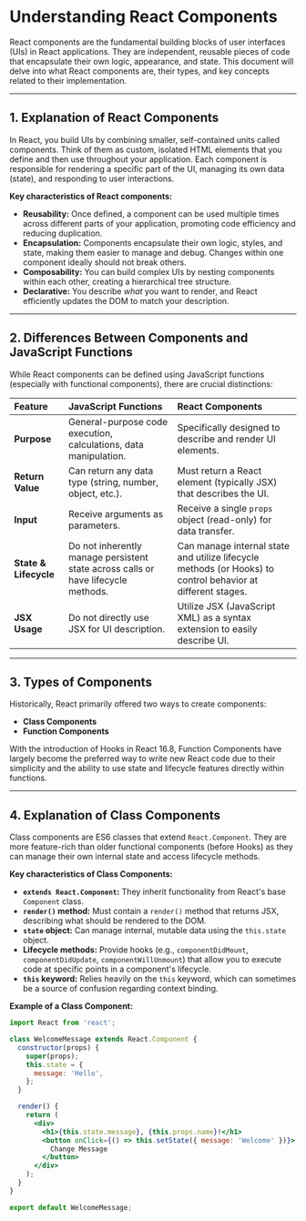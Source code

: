 # Understanding React Components

React components are the fundamental building blocks of user interfaces (UIs) in React applications. They are independent, reusable pieces of code that encapsulate their own logic, appearance, and state. This document will delve into what React components are, their types, and key concepts related to their implementation.

---

## 1. Explanation of React Components

In React, you build UIs by combining smaller, self-contained units called components. Think of them as custom, isolated HTML elements that you define and then use throughout your application. Each component is responsible for rendering a specific part of the UI, managing its own data (state), and responding to user interactions.

**Key characteristics of React components:**

* **Reusability:** Once defined, a component can be used multiple times across different parts of your application, promoting code efficiency and reducing duplication.
* **Encapsulation:** Components encapsulate their own logic, styles, and state, making them easier to manage and debug. Changes within one component ideally should not break others.
* **Composability:** You can build complex UIs by nesting components within each other, creating a hierarchical tree structure.
* **Declarative:** You describe *what* you want to render, and React efficiently updates the DOM to match your description.

---

## 2. Differences Between Components and JavaScript Functions

While React components can be defined using JavaScript functions (especially with functional components), there are crucial distinctions:

| Feature           | JavaScript Functions                                  | React Components                                        |
| :---------------- | :---------------------------------------------------- | :------------------------------------------------------ |
| **Purpose** | General-purpose code execution, calculations, data manipulation. | Specifically designed to describe and render UI elements. |
| **Return Value** | Can return any data type (string, number, object, etc.). | Must return a React element (typically JSX) that describes the UI. |
| **Input** | Receive arguments as parameters.                      | Receive a single `props` object (read-only) for data transfer. |
| **State & Lifecycle** | Do not inherently manage persistent state across calls or have lifecycle methods. | Can manage internal state and utilize lifecycle methods (or Hooks) to control behavior at different stages. |
| **JSX Usage** | Do not directly use JSX for UI description.           | Utilize JSX (JavaScript XML) as a syntax extension to easily describe UI. |

---

## 3. Types of Components

Historically, React primarily offered two ways to create components:

* **Class Components**
* **Function Components**

With the introduction of Hooks in React 16.8, Function Components have largely become the preferred way to write new React code due to their simplicity and the ability to use state and lifecycle features directly within functions.

---

## 4. Explanation of Class Components

Class components are ES6 classes that extend `React.Component`. They are more feature-rich than older functional components (before Hooks) as they can manage their own internal state and access lifecycle methods.

**Key characteristics of Class Components:**

* **`extends React.Component`:** They inherit functionality from React's base `Component` class.
* **`render()` method:** Must contain a `render()` method that returns JSX, describing what should be rendered to the DOM.
* **`state` object:** Can manage internal, mutable data using the `this.state` object.
* **Lifecycle methods:** Provide hooks (e.g., `componentDidMount`, `componentDidUpdate`, `componentWillUnmount`) that allow you to execute code at specific points in a component's lifecycle.
* **`this` keyword:** Relies heavily on the `this` keyword, which can sometimes be a source of confusion regarding context binding.

**Example of a Class Component:**

```jsx
import React from 'react';

class WelcomeMessage extends React.Component {
  constructor(props) {
    super(props);
    this.state = {
      message: 'Hello',
    };
  }

  render() {
    return (
      <div>
        <h1>{this.state.message}, {this.props.name}!</h1>
        <button onClick={() => this.setState({ message: 'Welcome' })}>
          Change Message
        </button>
      </div>
    );
  }
}

export default WelcomeMessage;
```
